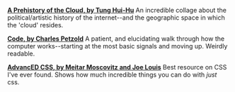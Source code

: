 <!-- TITLE: The Bookshelf -->
<!-- SUBTITLE: Books about code, life, and anything else that we'd like to read/think everyone should read.-->


**[A Prehistory of the Cloud, by Tung Hui-Hu](https://coolguy.website/library/a-prehistory-of-the-cloud.html)**
An incredible collage about the political/artistic history of the internet--and the geographic space in which the 'cloud' resides.

**[Code, by Charles Petzold](https://www.goodreads.com/book/show/44882.Code)**
A patient, and elucidating walk through how the computer works--starting at the most basic signals and moving up.  Weirdly readable.

**[AdvancED CSS, by Meitar Moscovitz and Joe Louis](https://www.amazon.com/AdvancED-CSS-Joe-Lewis/dp/1430219327)**
Best resource on CSS I've ever found.  Shows how much incredible things you can do with _just_ css.


